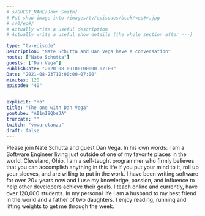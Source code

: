 ```yaml
---
# s/GUEST_NAME/John Smith/
# Put show image into /images/tv/episodes/bcak/<ep#>.jpg
# s/0/ep#/
# Actually write a useful description
# Actually write a useful show details (the whole section after ---)

type: "tv-episode"
Description: "Nate Schutta and Dan Vega have a conversation"
hosts: ["Nate Schutta"]
guests: ["Dan Vega"]
PublishDate: "2020-08-09T00:00:00-07:00"
Date: "2021-08-23T10:00:00-07:00"
minutes: 120
episode: "40"


explicit: "no"
title: "The one with Dan Vega"
youtube: "AI1nI8QbsJA"
truncate: ""
twitch: "vmwaretanzu"
draft: false
---
```


Please join Nate Schutta and guest Dan Vega. In his own words: I am a Software Engineer living just outside of one of my favorite places in the world, Cleveland, Ohio. I am a self-taught programmer who firmly believes that you can accomplish anything in this life if you put your mind to it, roll up your sleeves, and are willing to put in the work. I have been writing software for over 20+ years now and I use my knowledge, passion, and influence to help other developers achieve their goals. I teach online and currently, have over 120,000 students. In my personal life I am a husband to my best friend in the world and a father of two daughters. I enjoy reading, running and lifting weights to get me through the week.
